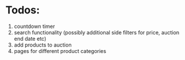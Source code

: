 # Todos:
<ol>
  <li>countdown timer</li>
  <li>search functionality (possibly additional side filters for price, auction end date etc)</li>
  <li>add products to auction</li>
  <li>pages for different product categories</li>
</ol>
